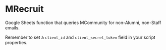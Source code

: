 # MRecruit
Google Sheets function that queries MCommunity for non-Alumni, non-Staff emails. 


Remember to set a ```client_id``` and ```client_secret_token``` field in your script properties.
